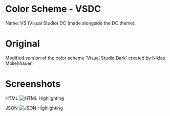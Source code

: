 # Color Scheme - VSDC

Name: VS (Visual Studio) DC (made alongside the DC theme).

# Original

Modified version of the color scheme 'Visual Studio Dark' created by Niklas Mollenhauer. 

# Screenshots

HTML
![HTML Highlighting](http://i.imgur.com/vaFN2xb.png)

JSON
![JSON Highlighting](http://i.imgur.com/uUeSCjT.png)